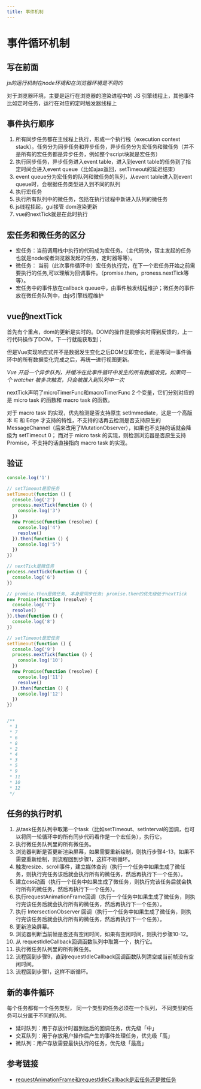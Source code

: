 ```yaml
---
title: 事件机制
---
```


# 事件循环机制

## 写在前面

_js的运行机制在node环境和在浏览器环境是不同的_

对于浏览器环境，主要是运行在浏览器的渲染进程中的 JS 引擎线程上，其他事件比如定时任务，运行在对应的定时触发器线程上

## 事件执行顺序

1. 所有同步任务都在主线程上执行，形成一个执行栈（execution context stack）。任务分为同步任务和异步任务，异步任务分为宏任务和微任务（并不是所有的宏任务都是异步任务，例如整个script块就是宏任务）
2. 执行同步任务，异步任务进入event table，进入到event table的任务到了指定时间会进入event queue（比如ajax返回，setTimeout的延迟结束）
3. event queue分为宏任务的队列和微任务的队列，从event table进入到event queue时，会根据任务类型进入到不同的队列
4. 执行宏任务
5. 执行所有队列中的微任务，包括在执行过程中新进入队列的微任务
6. js线程挂起，gui接管 dom渲染更新
7. vue的nextTick就是在此时执行

## 宏任务和微任务的区分

- 宏任务：当前调用栈中执行的代码成为宏任务。（主代码快，宿主发起的任务也就是node或者浏览器发起的任务，定时器等等）。
- 微任务： 当前（此次事件循环中）宏任务执行完，在下一个宏任务开始之前需要执行的任务,可以理解为回调事件。（promise.then，proness.nextTick等等）。
- 宏任务中的事件放在callback queue中，由事件触发线程维护；微任务的事件放在微任务队列中，由js引擎线程维护

## vue的nextTick

首先有个重点，dom的更新是实时的。DOM的操作是能够实时得到反馈的，上一行代码操作了DOM，下一行就能获取到；

但是Vue实现响应式并不是数据发生变化之后DOM立即变化，而是等同一事件循环中的所有数据变化完成之后，再统一进行视图更新。

_Vue 开启一个异步队列，并缓冲在此事件循环中发生的所有数据改变。如果同一个 watcher 被多次触发，只会被推入到队列中一次_

nextTick声明了microTimerFunc和macroTimerFunc 2 个变量，它们分别对应的是 micro task 的函数和 macro task 的函数。

对于 macro task 的实现，优先检测是否支持原生 setImmediate，这是一个高版本 IE 和 Edge 才支持的特性，不支持的话再去检测是否支持原生的 MessageChannel（后来改用了MutationObserver），如果也不支持的话就会降级为 setTimeout 0；
而对于 micro task 的实现，则检测浏览器是否原生支持 Promise，不支持的话直接指向 macro task 的实现。

## 验证

```js
console.log('1')

// setTimeout是宏任务
setTimeout(function () {
  console.log('2')
  process.nextTick(function () {
    console.log('3')
  })
  new Promise(function (resolve) {
    console.log('4')
    resolve()
  }).then(function () {
    console.log('5')
  })
})

// nextTick是微任务
process.nextTick(function () {
  console.log('6')
})

// promise.then是微任务, 本身是同步任务; promise.then的优先级低于nextTick
new Promise(function (resolve) {
  console.log('7')
  resolve()
}).then(function () {
  console.log('8')
})

// setTimeout是宏任务
setTimeout(function () {
  console.log('9')
  process.nextTick(function () {
    console.log('10')
  })
  new Promise(function (resolve) {
    console.log('11')
    resolve()
  }).then(function () {
    console.log('12')
  })
})


/**
 * 1
 * 7
 * 6
 * 8
 * 2
 * 4
 * 3
 * 5
 * 9
 * 11
 * 10
 * 12
 */

```

## 任务的执行时机

1. 从task任务队列中取第一个task（比如setTimeout、setInterval的回调，也可以将同一轮循环中的所有同步代码看作是一个宏任务），执行它。
2. 执行微任务队列里的所有微任务。
3. 浏览器判断是否更新渲染屏幕，如果需要重新绘制，则执行步骤4-13，如果不需要重新绘制，则流程回到步骤1，这样不断循环。
4. 触发resize、scroll事件，建立媒体查询（执行一个任务中如果生成了微任务，则执行完任务该后就会执行所有的微任务，然后再执行下一个任务）。
5. 建立css动画（执行一个任务中如果生成了微任务，则执行完该任务后就会执行所有的微任务，然后再执行下一个任务）。
6. 执行requestAnimationFrame回调（执行一个任务中如果生成了微任务，则执行完该任务后就会执行所有的微任务，然后再执行下一个任务）。
7. 执行 IntersectionObserver 回调（执行一个任务中如果生成了微任务，则执行完该任务后就会执行所有的微任务，然后再执行下一个任务）。
8. 更新渲染屏幕。
9. 浏览器判断当前帧是否还有空闲时间，如果有空闲时间，则执行步骤10-12。
10. 从 requestIdleCallback回调函数队列中取第一个，执行它。
11. 执行微任务队列里的所有微任务。
12. 流程回到步骤9，直到requestIdleCallback回调函数队列清空或当前帧没有空闲时间。
13. 流程回到步骤1，这样不断循环。

## 新的事件循环

每个任务都有一个任务类型， 同⼀个类型的任务必须在⼀个队列， 不同类型的任务可以分属于不同的队列。

- 延时队列：⽤于存放计时器到达后的回调任务，优先级「中」
- 交互队列：⽤于存放⽤户操作后产⽣的事件处理任务，优先级「⾼」
- 微队列：⽤户存放需要最快执⾏的任务，优先级「最⾼」

## 参考链接

- [requestAnimationFrame和requestIdleCallback是宏任务还是微任务](https://blog.csdn.net/weixin_43552879/article/details/127501860)
